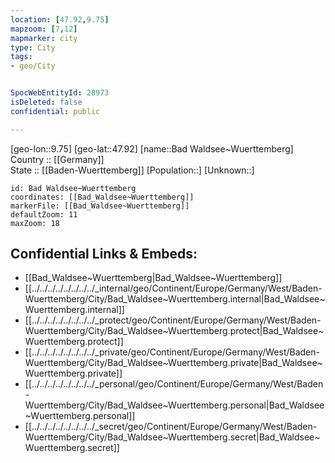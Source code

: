 ```yaml
---
location: [47.92,9.75] 
mapzoom: [7,12] 
mapmarker: city 
type: City
tags:
- geo/City


SpocWebEntityId: 28973
isDeleted: false
confidential: public

---
```

[geo-lon::9.75] 
[geo-lat::47.92] 
[name::Bad Waldsee~Wuerttemberg] 
Country :: [[Germany]]  
State :: [[Baden-Wuerttemberg]] 
[Population::] 
[Unknown::] 


```leaflet
id: Bad Waldsee~Wuerttemberg
coordinates: [[Bad_Waldsee~Wuerttemberg]] 
markerFile: [[Bad_Waldsee~Wuerttemberg]] 
defaultZoom: 11 
maxZoom: 18
```


## Confidential Links & Embeds: 
- [[Bad_Waldsee~Wuerttemberg|Bad_Waldsee~Wuerttemberg]]  
- [[../../../../../../../../_internal/geo/Continent/Europe/Germany/West/Baden-Wuerttemberg/City/Bad_Waldsee~Wuerttemberg.internal|Bad_Waldsee~Wuerttemberg.internal]] 
- [[../../../../../../../../_protect/geo/Continent/Europe/Germany/West/Baden-Wuerttemberg/City/Bad_Waldsee~Wuerttemberg.protect|Bad_Waldsee~Wuerttemberg.protect]] 
- [[../../../../../../../../_private/geo/Continent/Europe/Germany/West/Baden-Wuerttemberg/City/Bad_Waldsee~Wuerttemberg.private|Bad_Waldsee~Wuerttemberg.private]] 
- [[../../../../../../../../_personal/geo/Continent/Europe/Germany/West/Baden-Wuerttemberg/City/Bad_Waldsee~Wuerttemberg.personal|Bad_Waldsee~Wuerttemberg.personal]] 
- [[../../../../../../../../_secret/geo/Continent/Europe/Germany/West/Baden-Wuerttemberg/City/Bad_Waldsee~Wuerttemberg.secret|Bad_Waldsee~Wuerttemberg.secret]] 
